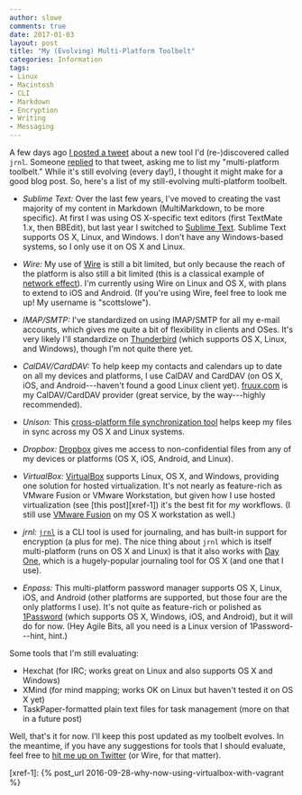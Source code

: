 ```yaml
---
author: slowe
comments: true
date: 2017-01-03
layout: post
title: "My (Evolving) Multi-Platform Toolbelt"
categories: Information
tags:
- Linux
- Macintosh
- CLI
- Markdown
- Encryption
- Writing
- Messaging
---
```


A few days ago [I posted a tweet][link-1] about a new tool I'd (re-)discovered called `jrnl`. Someone [replied][link-2] to that tweet, asking me to list my "multi-platform toolbelt." While it's still evolving (every day!), I thought it might make for a good blog post. So, here's a list of my still-evolving multi-platform toolbelt.

* _Sublime Text:_ Over the last few years, I've moved to creating the vast majority of my content in Markdown (MultiMarkdown, to be more specific). At first I was using OS X-specific text editors (first TextMate 1.x, then BBEdit), but last year I switched to [Sublime Text][link-3]. Sublime Text supports OS X, Linux, and Windows. I don't have any Windows-based systems, so I only use it on OS X and Linux.

* _Wire:_ My use of [Wire][link-9] is still a bit limited, but only because the reach of the platform is also still a bit limited (this is a classical example of [network effect][link-8]). I'm currently using Wire on Linux and OS X, with plans to extend to iOS and Android. (If you're using Wire, feel free to look me up! My username is "scottslowe").

* _IMAP/SMTP:_ I've standardized on using IMAP/SMTP for all my e-mail accounts, which gives me quite a bit of flexibility in clients and OSes. It's very likely I'll standardize on [Thunderbird][link-11] (which supports OS X, Linux, and Windows), though I'm not quite there yet.

* _CalDAV/CardDAV:_ To help keep my contacts and calendars up to date on all my devices and platforms, I use CalDAV and CardDAV (on OS X, iOS, and Android---haven't found a good Linux client yet). [fruux.com][link-13] is my CalDAV/CardDAV provider (great service, by the way---highly recommended).

* _Unison:_ This [cross-platform file synchronization tool][link-5] helps keep my files in sync across my OS X and Linux systems.

* _Dropbox:_ [Dropbox][link-6] gives me access to non-confidential files from any of my devices or platforms (OS X, iOS, Android, and Linux).

* _VirtualBox:_ [VirtualBox][link-4] supports Linux, OS X, and Windows, providing one solution for hosted virtualization. It's not nearly as feature-rich as VMware Fusion or VMware Workstation, but given how I use hosted virtualization (see [this post][xref-1]) it's the best fit for _my_ workflows. (I still use [VMware Fusion][link-12] on my OS X workstation as well.)

* _jrnl:_ [`jrnl`][link-7] is a CLI tool is used for journaling, and has built-in support for encryption (a plus for me). The nice thing about `jrnl` which is itself multi-platform (runs on OS X and Linux) is that it also works with [Day One][link-10], which is a hugely-popular journaling tool for OS X (and one that I use).

* _Enpass:_ This multi-platform password manager supports OS X, Linux, iOS, and Android (other platforms are supported, but those four are the only platforms I use). It's not quite as feature-rich or polished as [1Password][link-14] (which supports OS X, Windows, iOS, and Android), but it will do for now. (Hey Agile Bits, all you need is a Linux version of 1Password---hint, hint.)

Some tools that I'm still evaluating:

* Hexchat (for IRC; works great on Linux and also supports OS X and Windows)
* XMind (for mind mapping; works OK on Linux but haven't tested it on OS X yet)
* TaskPaper-formatted plain text files for task management (more on that in a future post)

Well, that's it for now. I'll keep this post updated as my toolbelt evolves. In the meantime, if you have any suggestions for tools that I should evaluate, feel free to [hit me up on Twitter][link-15] (or Wire, for that matter).



[link-1]: https://twitter.com/scott_lowe/status/815836813583613954
[link-2]: https://twitter.com/mhmd_io/status/816175975792775168
[link-3]: http://www.sublimetext.com/
[link-4]: https://www.virtualbox.org/
[link-5]: http://www.cis.upenn.edu/~bcpierce/unison/
[link-6]: https://www.dropbox.com/
[link-7]: http://jrnl.sh/
[link-8]: https://en.wikipedia.org/wiki/Network_effect
[link-9]: https://wire.com/
[link-10]: http://dayoneapp.com/
[link-11]: https://www.mozilla.org/en-US/thunderbird/
[link-12]: http://www.vmware.com/products/fusion.html
[link-13]: https://fruux.com/
[link-14]: https://1password.com/
[link-15]: https://twitter.com/scott_lowe/
[xref-1]: {% post_url 2016-09-28-why-now-using-virtualbox-with-vagrant %}
